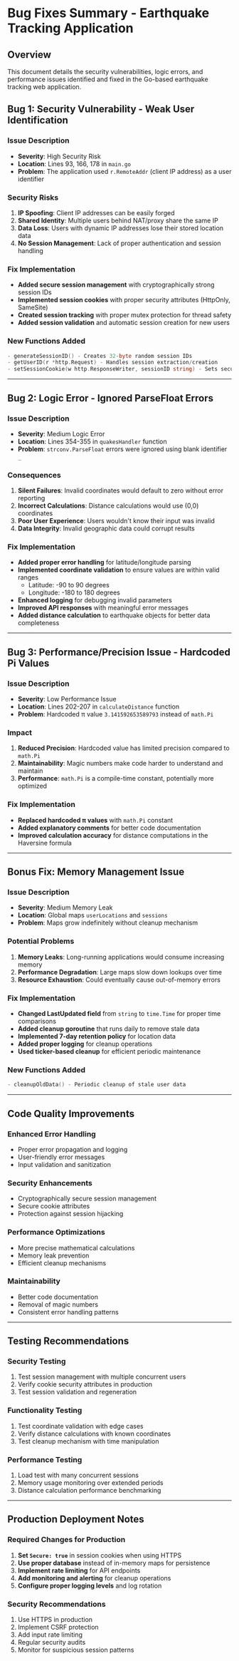 # Bug Fixes Summary - Earthquake Tracking Application

## Overview
This document details the security vulnerabilities, logic errors, and performance issues identified and fixed in the Go-based earthquake tracking web application.

## Bug 1: Security Vulnerability - Weak User Identification

### **Issue Description**
- **Severity**: High Security Risk
- **Location**: Lines 93, 166, 178 in `main.go`
- **Problem**: The application used `r.RemoteAddr` (client IP address) as a user identifier

### **Security Risks**
1. **IP Spoofing**: Client IP addresses can be easily forged
2. **Shared Identity**: Multiple users behind NAT/proxy share the same IP
3. **Data Loss**: Users with dynamic IP addresses lose their stored location data
4. **No Session Management**: Lack of proper authentication and session handling

### **Fix Implementation**
- **Added secure session management** with cryptographically strong session IDs
- **Implemented session cookies** with proper security attributes (HttpOnly, SameSite)
- **Created session tracking** with proper mutex protection for thread safety
- **Added session validation** and automatic session creation for new users

### **New Functions Added**
```go
- generateSessionID() - Creates 32-byte random session IDs
- getUserID(r *http.Request) - Handles session extraction/creation
- setSessionCookie(w http.ResponseWriter, sessionID string) - Sets secure cookies
```

---

## Bug 2: Logic Error - Ignored ParseFloat Errors

### **Issue Description**
- **Severity**: Medium Logic Error
- **Location**: Lines 354-355 in `quakesHandler` function
- **Problem**: `strconv.ParseFloat` errors were ignored using blank identifier `_`

### **Consequences**
1. **Silent Failures**: Invalid coordinates would default to zero without error reporting
2. **Incorrect Calculations**: Distance calculations would use (0,0) coordinates
3. **Poor User Experience**: Users wouldn't know their input was invalid
4. **Data Integrity**: Invalid geographic data could corrupt results

### **Fix Implementation**
- **Added proper error handling** for latitude/longitude parsing
- **Implemented coordinate validation** to ensure values are within valid ranges
  - Latitude: -90 to 90 degrees
  - Longitude: -180 to 180 degrees
- **Enhanced logging** for debugging invalid parameters
- **Improved API responses** with meaningful error messages
- **Added distance calculation** to earthquake objects for better data completeness

---

## Bug 3: Performance/Precision Issue - Hardcoded Pi Values

### **Issue Description**
- **Severity**: Low Performance Issue
- **Location**: Lines 202-207 in `calculateDistance` function
- **Problem**: Hardcoded π value `3.141592653589793` instead of `math.Pi`

### **Impact**
1. **Reduced Precision**: Hardcoded value has limited precision compared to `math.Pi`
2. **Maintainability**: Magic numbers make code harder to understand and maintain
3. **Performance**: `math.Pi` is a compile-time constant, potentially more optimized

### **Fix Implementation**
- **Replaced hardcoded π values** with `math.Pi` constant
- **Added explanatory comments** for better code documentation
- **Improved calculation accuracy** for distance computations in the Haversine formula

---

## Bonus Fix: Memory Management Issue

### **Issue Description**
- **Severity**: Medium Memory Leak
- **Location**: Global maps `userLocations` and `sessions`
- **Problem**: Maps grow indefinitely without cleanup mechanism

### **Potential Problems**
1. **Memory Leaks**: Long-running applications would consume increasing memory
2. **Performance Degradation**: Large maps slow down lookups over time
3. **Resource Exhaustion**: Could eventually cause out-of-memory errors

### **Fix Implementation**
- **Changed LastUpdated field** from `string` to `time.Time` for proper time comparisons
- **Added cleanup goroutine** that runs daily to remove stale data
- **Implemented 7-day retention policy** for location data
- **Added proper logging** for cleanup operations
- **Used ticker-based cleanup** for efficient periodic maintenance

### **New Functions Added**
```go
- cleanupOldData() - Periodic cleanup of stale user data
```

---

## Code Quality Improvements

### **Enhanced Error Handling**
- Proper error propagation and logging
- User-friendly error messages
- Input validation and sanitization

### **Security Enhancements**
- Cryptographically secure session management
- Secure cookie attributes
- Protection against session hijacking

### **Performance Optimizations**
- More precise mathematical calculations
- Memory leak prevention
- Efficient cleanup mechanisms

### **Maintainability**
- Better code documentation
- Removal of magic numbers
- Consistent error handling patterns

---

## Testing Recommendations

### **Security Testing**
1. Test session management with multiple concurrent users
2. Verify cookie security attributes in production
3. Test session validation and regeneration

### **Functionality Testing**
1. Test coordinate validation with edge cases
2. Verify distance calculations with known coordinates
3. Test cleanup mechanism with time manipulation

### **Performance Testing**
1. Load test with many concurrent sessions
2. Memory usage monitoring over extended periods
3. Distance calculation performance benchmarking

---

## Production Deployment Notes

### **Required Changes for Production**
1. **Set `Secure: true`** in session cookies when using HTTPS
2. **Use proper database** instead of in-memory maps for persistence
3. **Implement rate limiting** for API endpoints
4. **Add monitoring and alerting** for cleanup operations
5. **Configure proper logging levels** and log rotation

### **Security Recommendations**
1. Use HTTPS in production
2. Implement CSRF protection
3. Add input rate limiting
4. Regular security audits
5. Monitor for suspicious session patterns